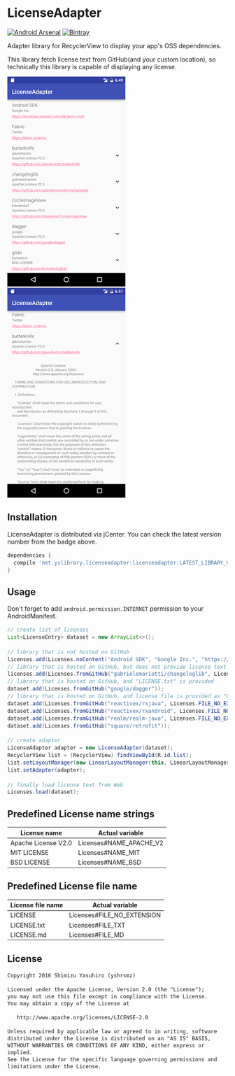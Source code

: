 LicenseAdapter
===

[![Android Arsenal](https://img.shields.io/badge/Android%20Arsenal-LicenseAdapter-green.svg?style=true)](https://android-arsenal.com/details/1/3516)
[![Bintray](https://img.shields.io/bintray/v/yshrsmz/maven/licenseadapter.svg?maxAge=2592000)]()

Adapter library for RecyclerView to display your app's OSS dependencies.

This library fetch license text from GitHub(and your custom location), so technically this library is capable of displaying any license.

![screenshot_1](./assets/screenshot_1.png)
![screenshot_2](./assets/screenshot_2.png)

## Installation

LicenseAdapter is distributed via jCenter.
You can check the latest version number from the badge above.

```gradle
dependencies {
  compile 'net.yslibrary.licenseadapter:licenseadapter:LATEST_LIBRARY_VERSION'
}
```


## Usage


Don't forget to add `android.permission.INTERNET` permission to your AndroidManifest.


```java
// create list of licenses
List<LicenseEntry> dataset = new ArrayList<>();

// library that is not hosted on GitHub
licenses.add(Licenses.noContent("Android SDK", "Google Inc.", "https://developer.android.com/sdk/terms.html"));
// library that is hosted on GitHub, but does not provide license text
licenses.add(Licenses.fromGitHub("gabrielemariotti/changeloglib", Licenses.LICENSE_APACHE_V2));
// library that is hosted on GitHub, and "LICENSE.txt" is provided
dataset.add(Licenses.fromGitHub("google/dagger"));
// library that is hosted on GitHub, and license file is provided as "LICENSE"
dataset.add(Licenses.fromGitHub("reactivex/rxjava", Licenses.FILE_NO_EXTENSION));
dataset.add(Licenses.fromGitHub("reactivex/rxandroid", Licenses.FILE_NO_EXTENSION));
dataset.add(Licenses.fromGitHub("realm/realm-java", Licenses.FILE_NO_EXTENSION));
dataset.add(Licenses.fromGitHub("square/retrofit"));

// create adapter
LicenseAdapter adapter = new LicenseAdapter(dataset);
RecyclerView list = (RecyclerView) findViewById(R.id.list);
list.setLayoutManager(new LinearLayoutManager(this, LinearLayoutManager.VERTICAL, false));
list.setAdapter(adapter);

// finally load license text from Web
Licenses.load(dataset);
```


## Predefined License name strings

License name | Actual variable
--- | ---
Apache License V2.0 | Licenses#NAME_APACHE_V2
MIT LICENSE | Licenses#NAME_MIT
BSD LICENSE | Licenses#NAME_BSD


## Predefined License file name

License file name | Actual variable
--- | ---
LICENSE | Licenses#FILE_NO_EXTENSION
LICENSE.txt | Licenses#FILE_TXT
LICENSE.md | Licenses#FILE_MD


## License

    Copyright 2016 Shimizu Yasuhiro (yshrsmz)

    Licensed under the Apache License, Version 2.0 (the "License");
    you may not use this file except in compliance with the License.
    You may obtain a copy of the License at

       http://www.apache.org/licenses/LICENSE-2.0

    Unless required by applicable law or agreed to in writing, software
    distributed under the License is distributed on an "AS IS" BASIS,
    WITHOUT WARRANTIES OR CONDITIONS OF ANY KIND, either express or implied.
    See the License for the specific language governing permissions and
    limitations under the License.
